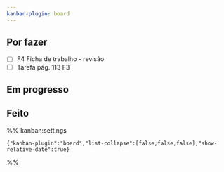 ```yaml
---
kanban-plugin: board
---
```


## Por fazer

- [ ] F4
	Ficha de trabalho - revisão
- [ ] Tarefa pág. 113
	F3

## Em progresso

## Feito

%% kanban:settings
```
{"kanban-plugin":"board","list-collapse":[false,false,false],"show-relative-date":true}
```
%%